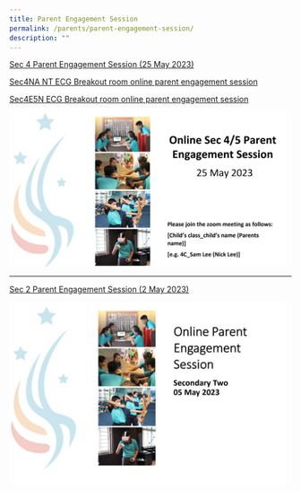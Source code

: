 ```yaml
---
title: Parent Engagement Session
permalink: /parents/parent-engagement-session/
description: ""
---
```

[Sec 4 Parent Engagement Session (25 May 2023)](/files/Parents/2023%20online%20parent%20engagement%20session%20sec%204_25%20may%20main%20slides%20website.pdf)

[Sec4NA NT ECG Breakout room online parent engagement session](/files/Parents/ecg%20breakout%20room_4nant%202023%20online%20parent%20engagement%20session%20sec%204&5_25%20may-website.pdf)


[Sec4E5N ECG Breakout room online parent engagement session](/files/Parents/ecg%20breakout%20room_4e5n%202023%20online%20parent%20engagement%20session%20sec%204&5_25%20may-%20website.pdf)

![](/images/Parents/parent%20engagement%20sec%204.jpg)





----
[Sec 2 Parent Engagement Session (2 May 2023)](/files/Parents/2023%20online%20parent%20engagement%20session%20sec%202_05%20may_school%20website.pdf)


![](/images/Parents/parent%20engagement%20sec%202.PNG)